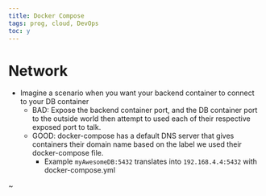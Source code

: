 ```yaml
---
title: Docker Compose
tags: prog, cloud, DevOps
toc: y
---
```


# Network

* Imagine a scenario when you want your backend container to connect to your DB container
  * BAD: Expose the backend container port, and the DB container port to the outside world then attempt to used each of their respective exposed port to talk.
  * GOOD: docker-compose has a default DNS server that gives containers their domain name based on the label we used their docker-compose file.  
    * Example `myAwesomeDB:5432` translates into `192.168.4.4:5432` with docker-compose.yml 



~